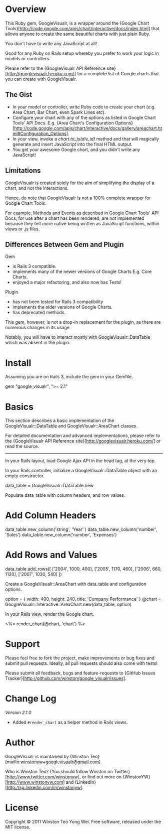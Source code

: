 # Overview

This Ruby gem, GoogleVisualr, is a wrapper around the {Google Chart Tools}[http://code.google.com/apis/chart/interactive/docs/index.html] that allows anyone to create the same beautiful charts with just plain Ruby.

You don't have to write any JavaScript at all!

Good for any Ruby on Rails setup whereby you prefer to work your logic in models or controllers.

Please refer to the {GoogleVisualr API Reference site}[http://googlevisualr.heroku.com/] for a complete list of Google charts that you can create with GoogleVisualr.

## The Gist

* In your model or controller, write Ruby code to create your chart (e.g. Area Chart, Bar Chart, even Spark Lines etc).
* Configure your chart with any of the options as listed in Google Chart Tools' API Docs. E.g. {Area Chart's Configuration Options}[http://code.google.com/apis/chart/interactive/docs/gallery/areachart.html#Configuration_Options].
* In your view, invoke a <em>chart.to_js(div_id)</em> method and that will magically generate and insert JavaScript into the final HTML output.
* You get your awesome Google chart, and you didn't write any JavaScript!

## Limitations

GoogleVisualr is created solely for the aim of simplifying the display of a chart, and not the interactions.

Hence, do note that GoogleVisualr is not a 100% complete wrapper for Google Chart Tools.

For example, Methods and Events as described in Google Chart Tools' API Docs, for use after a chart has been rendered, are not implemented because they felt more native being written as JavaScript functions, within views or .js files.

## Differences Between Gem and Plugin

Gem
* is Rails 3 compatible.
* implements many of the newer versions of Google Charts E.g. Core Charts.
* enjoyed a major refactoring, and also now has Tests!

Plugin
* has not been tested for Rails 3 compatibility
* implements the older versions of Google Charts.
* has deprecated methods.

This gem, however, is not a drop-in replacement for the plugin, as there are numerous changes in its usage.

Notably, you will have to interact mostly with GoogleVisualr::DataTable which was absent in the plugin.

# Install

Assuming you are on Rails 3, include the gem in your Gemfile.

  gem "google_visualr", ">= 2.1"

# Basics

This section describes a basic implementation of the GoogleVisualr::DataTable and GoogleVisualr::AreaChart classes.

For detailed documentation and advanced implementations, please refer to the {GoogleVisualr API Reference site}[http://googlevisualr.heroku.com/] or read the source.

---

In your Rails layout, load Google Ajax API in the head tag, at the very top.

  <script src='http://www.google.com/jsapi'></script>

In your Rails controller, initialize a GoogleVisualr::DataTable object with an empty constructor.

  data_table = GoogleVisualr::DataTable.new

Populate data_table with column headers, and row values.

  # Add Column Headers
  data_table.new_column('string', 'Year' )
  data_table.new_column('number', 'Sales')
  data_table.new_column('number', 'Expenses')

  # Add Rows and Values
  data_table.add_rows([
    ['2004', 1000, 400],
    ['2005', 1170, 460],
    ['2006', 660, 1120],
    ['2007', 1030, 540]
  ])

Create a GoogleVisualr::AreaChart with data_table and configuration options.

  option = { width: 400, height: 240, title: 'Company Performance' }
  @chart = GoogleVisualr::Interactive::AreaChart.new(data_table, option)

In your Rails view, render the Google chart.

  <div id='chart'></div>
  <%= render_chart(@chart, 'chart') %>

# Support

Please feel free to fork the project, make improvements or bug fixes and submit pull requests. Ideally, all pull requests should also come with tests!

Please submit all feedback, bugs and feature-requests to {GitHub Issues Tracker}[http://github.com/winston/google_visualr/issues].

# Change Log

*Version 2.1.0*
* Added `#render_chart` as a helper method in Rails views.

# Author

GoogleVisualr is maintained by {Winston Teo}[mailto:winstonyw+googlevisualr@gmail.com].

Who is Winston Teo? {You should follow Winston on Twitter}[http://www.twitter.com/winstonyw], or find out more on {WinstonYW}[http://www.winstonyw.com] and {LinkedIn}[http://sg.linkedin.com/in/winstonyw].

# License

Copyright © 2011 Winston Teo Yong Wei. Free software, released under the MIT license.
